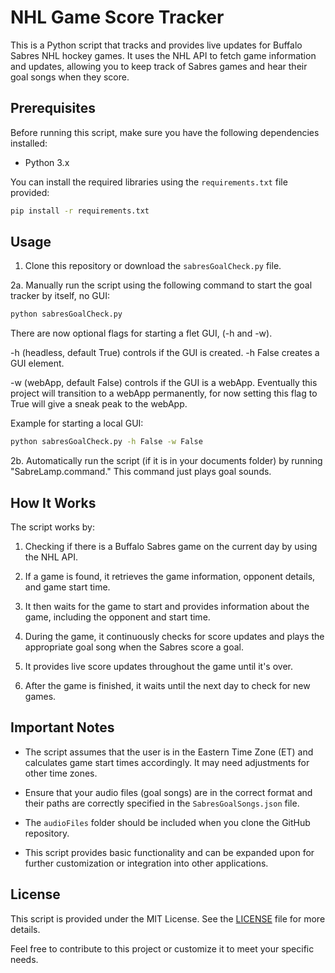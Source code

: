 # NHL Game Score Tracker

This is a Python script that tracks and provides live updates for Buffalo Sabres NHL hockey games. It uses the NHL API to fetch game information and updates, allowing you to keep track of Sabres games and hear their goal songs when they score.

## Prerequisites

Before running this script, make sure you have the following dependencies installed:

- Python 3.x

You can install the required libraries using the `requirements.txt` file provided:

```bash
pip install -r requirements.txt
```

## Usage

1. Clone this repository or download the `sabresGoalCheck.py` file.

2a. Manually run the script using the following command to start the goal tracker by itself, no GUI:

```bash
python sabresGoalCheck.py
```

There are now optional flags for starting a flet GUI, (-h and -w).

  -h (headless, default True) controls if the GUI is created. -h False creates a GUI element.
  
  -w (webApp, default False) controls if the GUI is a webApp. Eventually this project will transition to a webApp permanently, for now setting this flag to True will give a sneak peak to the webApp. 

Example for starting a local GUI:

```bash
python sabresGoalCheck.py -h False -w False
```

2b. Automatically run the script (if it is in your documents folder) by running "SabreLamp.command." This command just plays goal sounds.

## How It Works

The script works by:

1. Checking if there is a Buffalo Sabres game on the current day by using the NHL API.

2. If a game is found, it retrieves the game information, opponent details, and game start time.

3. It then waits for the game to start and provides information about the game, including the opponent and start time.

4. During the game, it continuously checks for score updates and plays the appropriate goal song when the Sabres score a goal.

5. It provides live score updates throughout the game until it's over.

6. After the game is finished, it waits until the next day to check for new games.

## Important Notes

- The script assumes that the user is in the Eastern Time Zone (ET) and calculates game start times accordingly. It may need adjustments for other time zones.

- Ensure that your audio files (goal songs) are in the correct format and their paths are correctly specified in the `SabresGoalSongs.json` file.

- The `audioFiles` folder should be included when you clone the GitHub repository.

- This script provides basic functionality and can be expanded upon for further customization or integration into other applications.

## License

This script is provided under the MIT License. See the [LICENSE](LICENSE) file for more details.

Feel free to contribute to this project or customize it to meet your specific needs.
